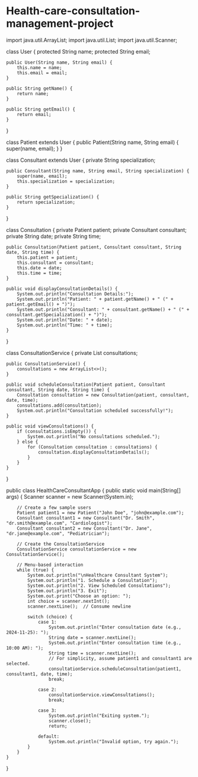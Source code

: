 # Health-care-consultation-management-project

import java.util.ArrayList;
import java.util.List;
import java.util.Scanner;

class User {
    protected String name;
    protected String email;
    
    public User(String name, String email) {
        this.name = name;
        this.email = email;
    }

    public String getName() {
        return name;
    }

    public String getEmail() {
        return email;
    }
}

class Patient extends User {
    public Patient(String name, String email) {
        super(name, email);
    }
}

class Consultant extends User {
    private String specialization;

    public Consultant(String name, String email, String specialization) {
        super(name, email);
        this.specialization = specialization;
    }

    public String getSpecialization() {
        return specialization;
    }
}

class Consultation {
    private Patient patient;
    private Consultant consultant;
    private String date;
    private String time;
    
    public Consultation(Patient patient, Consultant consultant, String date, String time) {
        this.patient = patient;
        this.consultant = consultant;
        this.date = date;
        this.time = time;
    }
    
    public void displayConsultationDetails() {
        System.out.println("Consultation Details:");
        System.out.println("Patient: " + patient.getName() + " (" + patient.getEmail() + ")");
        System.out.println("Consultant: " + consultant.getName() + " (" + consultant.getSpecialization() + ")");
        System.out.println("Date: " + date);
        System.out.println("Time: " + time);
    }
}

class ConsultationService {
    private List<Consultation> consultations;
    
    public ConsultationService() {
        consultations = new ArrayList<>();
    }

    public void scheduleConsultation(Patient patient, Consultant consultant, String date, String time) {
        Consultation consultation = new Consultation(patient, consultant, date, time);
        consultations.add(consultation);
        System.out.println("Consultation scheduled successfully!");
    }

    public void viewConsultations() {
        if (consultations.isEmpty()) {
            System.out.println("No consultations scheduled.");
        } else {
            for (Consultation consultation : consultations) {
                consultation.displayConsultationDetails();
            }
        }
    }
}

public class HealthCareConsultantApp {
    public static void main(String[] args) {
        Scanner scanner = new Scanner(System.in);
        
        // Create a few sample users
        Patient patient1 = new Patient("John Doe", "john@example.com");
        Consultant consultant1 = new Consultant("Dr. Smith", "dr.smith@example.com", "Cardiologist");
        Consultant consultant2 = new Consultant("Dr. Jane", "dr.jane@example.com", "Pediatrician");

        // Create the ConsultationService
        ConsultationService consultationService = new ConsultationService();
        
        // Menu-based interaction
        while (true) {
            System.out.println("\nHealthcare Consultant System");
            System.out.println("1. Schedule a Consultation");
            System.out.println("2. View Scheduled Consultations");
            System.out.println("3. Exit");
            System.out.print("Choose an option: ");
            int choice = scanner.nextInt();
            scanner.nextLine();  // Consume newline
            
            switch (choice) {
                case 1:
                    System.out.println("Enter consultation date (e.g., 2024-11-25): ");
                    String date = scanner.nextLine();
                    System.out.println("Enter consultation time (e.g., 10:00 AM): ");
                    String time = scanner.nextLine();
                    // For simplicity, assume patient1 and consultant1 are selected.
                    consultationService.scheduleConsultation(patient1, consultant1, date, time);
                    break;
                
                case 2:
                    consultationService.viewConsultations();
                    break;
                
                case 3:
                    System.out.println("Exiting system.");
                    scanner.close();
                    return;
                
                default:
                    System.out.println("Invalid option, try again.");
            }
        }
    }
}
